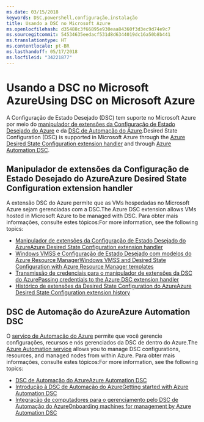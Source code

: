 ```yaml
---
ms.date: 03/15/2018
keywords: DSC,powershell,configuração,instalação
title: Usando a DSC no Microsoft Azure
ms.openlocfilehash: d35488c3f66895e930eaa84360f3d3ec9d74e9c7
ms.sourcegitcommit: 54534635eedacf531d8d6344019dc16a50b8b441
ms.translationtype: HT
ms.contentlocale: pt-BR
ms.lasthandoff: 05/17/2018
ms.locfileid: "34221877"
---
```

# <a name="using-dsc-on-microsoft-azure"></a><span data-ttu-id="95826-103">Usando a DSC no Microsoft Azure</span><span class="sxs-lookup"><span data-stu-id="95826-103">Using DSC on Microsoft Azure</span></span>

<span data-ttu-id="95826-104">A Configuração de Estado Desejado (DSC) tem suporte no Microsoft Azure por meio do [manipulador de extensões da Configuração de Estado Desejado do Azure](/azure/virtual-machines/virtual-machines-windows-extensions-dsc-overview) e da [DSC de Automação do Azure](/azure/automation/automation-dsc-overview).</span><span class="sxs-lookup"><span data-stu-id="95826-104">Desired State Configuration (DSC) is supported in Microsoft Azure through the [Azure Desired State Configuration extension handler](/azure/virtual-machines/virtual-machines-windows-extensions-dsc-overview) and through [Azure Automation DSC](/azure/automation/automation-dsc-overview).</span></span>

## <a name="azure-desired-state-configuration-extension-handler"></a><span data-ttu-id="95826-105">Manipulador de extensões da Configuração de Estado Desejado do Azure</span><span class="sxs-lookup"><span data-stu-id="95826-105">Azure Desired State Configuration extension handler</span></span>

<span data-ttu-id="95826-106">A extensão DSC do Azure permite que as VMs hospedadas no Microsoft Azure sejam gerenciadas com a DSC.</span><span class="sxs-lookup"><span data-stu-id="95826-106">The Azure DSC extension allows VMs hosted in Microsoft Azure to be managed with DSC.</span></span>
<span data-ttu-id="95826-107">Para obter mais informações, consulte estes tópicos:</span><span class="sxs-lookup"><span data-stu-id="95826-107">For more information, see the following topics:</span></span>

- [<span data-ttu-id="95826-108">Manipulador de extensões da Configuração de Estado Desejado do Azure</span><span class="sxs-lookup"><span data-stu-id="95826-108">Azure Desired State Configuration extension handler</span></span>](/azure/virtual-machines/virtual-machines-windows-extensions-dsc-overview)
- [<span data-ttu-id="95826-109">Windows VMSS e Configuração de Estado Desejado com modelos do Azure Resource Manager</span><span class="sxs-lookup"><span data-stu-id="95826-109">Windows VMSS and Desired State Configuration with Azure Resource Manager templates</span></span>](/azure/virtual-machines/virtual-machines-windows-extensions-dsc-template)
- [<span data-ttu-id="95826-110">Transmissão de credenciais para o manipulador de extensões da DSC do Azure</span><span class="sxs-lookup"><span data-stu-id="95826-110">Passing credentials to the Azure DSC extension handler</span></span>](/azure/virtual-machines/virtual-machines-windows-extensions-dsc-credentials)
- [<span data-ttu-id="95826-111">Histórico de extensões da Desired State Configuration do Azure</span><span class="sxs-lookup"><span data-stu-id="95826-111">Azure Desired State Configuration extension history</span></span>](azureDscexthistory.md)

## <a name="azure-automation-dsc"></a><span data-ttu-id="95826-112">DSC de Automação do Azure</span><span class="sxs-lookup"><span data-stu-id="95826-112">Azure Automation DSC</span></span>

<span data-ttu-id="95826-113">O [serviço de Automação do Azure](https://azure.microsoft.com/services/automation/) permite que você gerencie configurações, recursos e nós gerenciados da DSC de dentro do Azure.</span><span class="sxs-lookup"><span data-stu-id="95826-113">The [Azure Automation service](https://azure.microsoft.com/services/automation/) allows you to manage DSC configurations, resources, and managed nodes from within Azure.</span></span> <span data-ttu-id="95826-114">Para obter mais informações, consulte estes tópicos:</span><span class="sxs-lookup"><span data-stu-id="95826-114">For more information, see the following topics:</span></span>

- [<span data-ttu-id="95826-115">DSC de Automação do Azure</span><span class="sxs-lookup"><span data-stu-id="95826-115">Azure Automation DSC</span></span>](/azure/automation/automation-dsc-overview)
- [<span data-ttu-id="95826-116">Introdução à DSC de Automação do Azure</span><span class="sxs-lookup"><span data-stu-id="95826-116">Getting started with Azure Automation DSC</span></span>](/azure/automation/automation-dsc-getting-started)
- [<span data-ttu-id="95826-117">Integração de computadores para o gerenciamento pelo DSC de Automação do Azure</span><span class="sxs-lookup"><span data-stu-id="95826-117">Onboarding machines for management by Azure Automation DSC</span></span>](/azure/automation/automation-dsc-onboarding)